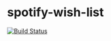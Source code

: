 # spotify-wish-list

[![Build Status](https://travis-ci.org/screendriver/spotify-wish-list.svg?branch=master)](https://travis-ci.org/screendriver/spotify-wish-list)
